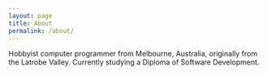 ```yaml
---
layout: page
title: About
permalink: /about/
---
```


Hobbyist computer programmer from Melbourne, Australia, originally from the Latrobe Valley. Currently studying a Diploma of Software Development.
